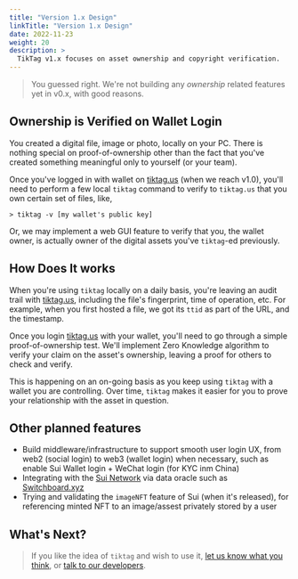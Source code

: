 ```yaml
---
title: "Version 1.x Design"
linkTitle: "Version 1.x Design"
date: 2022-11-23
weight: 20
description: >
  TikTag v1.x focuses on asset ownership and copyright verification.
---
```


> You guessed right. We're not building any _ownership_ related features yet in v0.x, with good reasons.

## Ownership is Verified on Wallet Login

You created a digital file, image or photo, locally on your PC. There is nothing special on proof-of-ownership other than the fact that you've created something meaningful only to yourself (or your team).

Once you've logged in with wallet on [tiktag.us](https://tiktag.us) (when we reach v1.0), you'll need to perform a few local `tiktag` command to verify to `tiktag.us` that you own certain set of files, like,

```
> tiktag -v [my wallet's public key]
```

Or, we may implement a web GUI feature to verify that you, the wallet owner, is actually owner of the digital assets you've `tiktag`-ed previously.

## How Does It works

When you're using `tiktag` locally on a daily basis, you're leaving an audit trail with [tiktag.us](https://tiktag.us), including the file's fingerprint, time of operation, etc. For example, when you first hosted a file, we got its `ttid` as part of the URL, and the timestamp.

Once you login [tiktag.us](https://tiktag.us) with your wallet, you'll need to go through a simple proof-of-ownership test. We'll implement Zero Knowledge algorithm to verify your claim on the asset's ownership, leaving a proof for others to check and verify.

This is happening on an on-going basis as you keep using `tiktag` with a wallet you are controlling. Over time, `tiktag` makes it easier for you to prove your relationship with the asset in question.

## Other planned features

* Build middleware/infrastructure to support smooth user login UX, from web2 (social login) to web3 (wallet login) when necessary, such as enable Sui Wallet login + WeChat login (for KYC inm China)
* Integrating with the [Sui Network](https://sui.io/) via data oracle such as [Switchboard.xyz](https://switchboard.xyz)
* Trying and validating the `imageNFT` feature of Sui (when it's released), for referencing minted NFT to an image/assest privately stored by a user

## What's Next?

> If you like the idea of `tiktag` and wish to use it, [let us know what you think](https://github.com/tikoly-com/tiktag/issues), or [talk to our developers](https://join.slack.com/t/tiktag/shared_invite/zt-1kdvg6uwx-xruL~AMhYGgd0QezP66~PA).